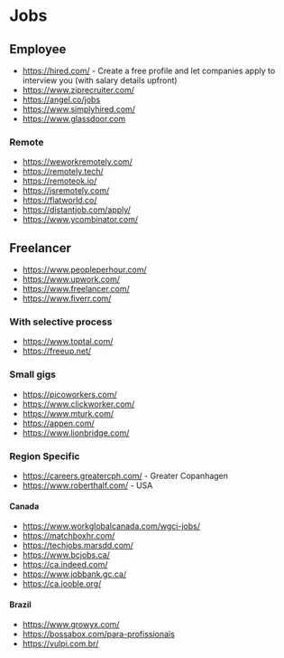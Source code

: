 # Jobs

## Employee

- <https://hired.com/> - Create a free profile and let companies apply to interview you (with salary details upfront)
- <https://www.ziprecruiter.com/>
- <https://angel.co/jobs>
- <https://www.simplyhired.com/>
- <https://www.glassdoor.com>

### Remote

- <https://weworkremotely.com/>
- <https://remotely.tech/>
- <https://remoteok.io/>
- <https://jsremotely.com/>
- <https://flatworld.co/>
- <https://distantjob.com/apply/>
- <https://www.ycombinator.com/>

## Freelancer

- <https://www.peopleperhour.com/>
- <https://www.upwork.com/>
- <https://www.freelancer.com/>
- <https://www.fiverr.com/>

### With selective process

- <https://www.toptal.com/>
- <https://freeup.net/>

### Small gigs

- <https://picoworkers.com/>​
- <https://www.clickworker.com/​>
- <https://www.mturk.com/​>
- <https://appen.com/> ​
- <https://www.lionbridge.com/>

### Region Specific

- <https://careers.greatercph.com/> - Greater Copanhagen
- <https://www.roberthalf.com/> - USA

#### Canada

- <https://www.workglobalcanada.com/wgci-jobs/>
- <https://matchboxhr.com/>
- <https://techjobs.marsdd.com/>
- <https://www.bcjobs.ca/>
- <https://ca.indeed.com/>
- <https://www.jobbank.gc.ca/>
- <https://ca.jooble.org/>

#### Brazil

- <https://www.growyx.com/>
- <https://bossabox.com/para-profissionais>
- <https://vulpi.com.br/>
